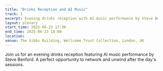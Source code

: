 ```yaml
---
title: "Drinks Reception and AI Music"
track: 1
excerpt: Evening drinks reception with AI music performance by Steve Benford
layout: plenary
start_time: 2025-06-23 17:30
end_time: 2025-06-23 18:00
location:
venue: The Gibbs Building, Wellcome Trust Collection, London, UK
---
```


Join us for an evening drinks reception featuring AI music performance by Steve Benford. A perfect opportunity to network and unwind after the day's sessions. 